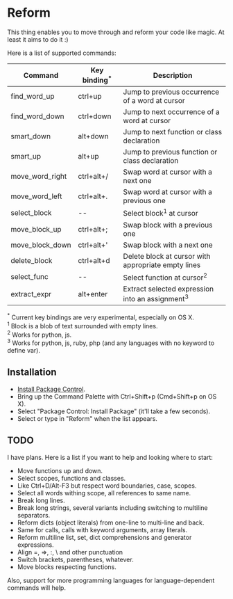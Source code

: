 # Reform

This thing enables you to move through and reform your code like magic.
At least it aims to do it :)

Here is a list of supported commands:

Command           | Key binding<sup>*</sup> | Description
----------------- | ------------ | ---------------------------------------------------------------
find_word_up      | ctrl+up      | Jump to previous occurrence of a word at cursor
find_word_down    | ctrl+down    | Jump to next occurrence of a word at cursor
smart_down        | alt+down     | Jump to next function or class declaration
smart_up          | alt+up       | Jump to previous function or class declaration
move_word_right   | ctrl+alt+/   | Swap word at cursor with a next one
move_word_left    | ctrl+alt+.   | Swap word at cursor with a previous one
select_block      | --           | Select block<sup>1</sup> at cursor
move_block_up     | ctrl+alt+;   | Swap block with a previous one
move_block_down   | ctrl+alt+'   | Swap block with a next one
delete_block      | ctrl+alt+d   | Delete block at cursor with appropriate empty lines
select_func       | --           | Select function at cursor<sup>2</sup>
extract_expr      | alt+enter    | Extract selected expression into an assignment<sup>3</sup>


<sup>*</sup> Current key bindings are very experimental, especially on OS X. <br>
<sup>1</sup> Block is a blob of text surrounded with empty lines. <br>
<sup>2</sup> Works for python, js. <br>
<sup>3</sup> Works for python, js, ruby, php (and any languages with no keyword to define var).<br>


## Installation

- [Install Package Control](https://sublime.wbond.net/installation).
- Bring up the Command Palette with Ctrl+Shift+p (Cmd+Shift+p on OS X).
- Select "Package Control: Install Package" (it'll take a few seconds).
- Select or type in "Reform" when the list appears.


## TODO

I have plans. Here is a list if you want to help and looking where to start:

- Move functions up and down.
- Select scopes, functions and classes.
- Like Ctrl+D/Alt-F3 but respect word boundaries, case, scopes.
- Select all words withing scope, all references to same name.
- Break long lines.
- Break long strings, several variants including switching to multiline separators.
- Reform dicts (object literals) from one-line to multi-line and back.
- Same for calls, calls with keyword arguments, array literals.
- Reform multiline list, set, dict comprehensions and generator expressions.
- Align =, =>, :, \ and other punctuation
- Switch brackets, parentheses, whatever.
- Move blocks respecting functions.

Also, support for more programming languages for language-dependent commands will help.
